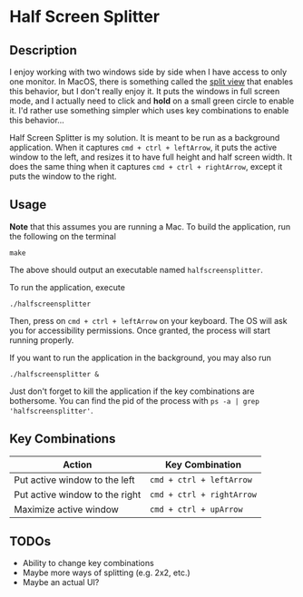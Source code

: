 # Half Screen Splitter

## Description

I enjoy working with two windows side by side when I have access to only one monitor. In MacOS, there is something called the [split view](https://support.apple.com/en-us/HT204948) that enables this behavior, but I don't really enjoy it. It puts the windows in full screen mode, and I actually need to click and **hold** on a small green circle to enable it. I'd rather use something simpler which uses key combinations to enable this behavior...

Half Screen Splitter is my solution. It is meant to be run as a background application. When it captures `cmd + ctrl + leftArrow`, it puts the active window to the left, and resizes it to have full height and half screen width. It does the same thing when it captures `cmd + ctrl + rightArrow`, except it puts the window to the right.

## Usage

**Note** that this assumes you are running a Mac. To build the application, run the following on the terminal
```
make
```
The above should output an executable named `halfscreensplitter`.

To run the application, execute
```
./halfscreensplitter
```

Then, press on `cmd + ctrl + leftArrow` on your keyboard. The OS will ask you for accessibility permissions. Once granted, the process will start running properly.

If you want to run the application in the background, you may also run
```
./halfscreensplitter &
```
Just don't forget to kill the application if the key combinations are bothersome. You can find the pid of the process with `ps -a | grep 'halfscreensplitter'`.

## Key Combinations

 Action | Key Combination |
-------------------------------|---------------------------|
Put active window to the left  | `cmd + ctrl + leftArrow`  |
Put active window to the right | `cmd + ctrl + rightArrow` |
Maximize active window         | `cmd + ctrl + upArrow`    |

## TODOs

- Ability to change key combinations
- Maybe more ways of splitting (e.g. 2x2, etc.)    
- Maybe an actual UI?
